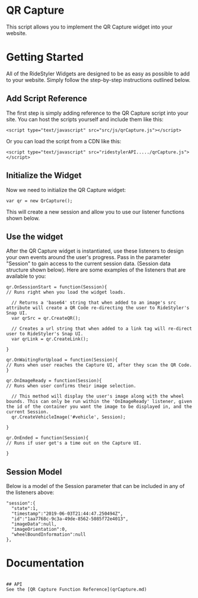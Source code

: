 # QR Capture
This script allows you to implement the QR Capture widget into your website.

# Getting Started
All of the RideStyler Widgets are designed to be as easy as possible to add to your website. Simply follow the step-by-step instructions outlined below.

## Add Script Reference
The first step is simply adding reference to the QR Capture script into your site. You can host the scripts yourself and include them like this:
```
<script type="text/javascript" src="src/js/qrCapture.js"></script>
```

Or you can load the script from a CDN like this:
```
<script type="text/javascript" src="ridestylerAPI...../qrCapture.js"></script>
```

## Initialize the Widget
Now we need to initialize the QR Capture widget:
```
var qr = new QrCapture();
```
This will create a new session and allow you to use our listener functions shown below.

## Use the widget
After the QR Capture widget is instantiated, use these listeners to design your own events around the user's progress. Pass in the parameter "Session" to gain access to the current session data. (Session data structure shown below). Here are some examples of the listeners that are available to you:
```
qr.OnSessionStart = function(Session){
// Runs right when you load the widget loads.

  // Returns a 'base64' string that when added to an image's src attribute will create a QR Code re-directing the user to RideStyler's Snap UI.
  var qrSrc = qr.CreateQR();

  // Creates a url string that when added to a link tag will re-direct user to RideStyler's Snap UI.
  var qrLink = qr.CreateLink();

}

qr.OnWaitingForUpload = function(Session){
// Runs when user reaches the Capture UI, after they scan the QR Code.
}

qr.OnImageReady = function(Session){
// Runs when user confirms their image selection.

  // This method will display the user's image along with the wheel bounds. This can only be run within the 'OnImageReady' listener, given the id of the container you want the image to be displayed in, and the current Session.
  qr.CreateVehicleImage('#vehicle', Session);

}

qr.OnEnded = function(Session){
// Runs if user get's a time out on the Capture UI.

}
```

## Session Model
Below is a model of the Session parameter that can be included in any of the listeners above:
```
"session":{
  "state":1,
  "timestamp":"2019-06-03T21:44:47.250494Z",
  "id":"1aa7768c-9c3a-49de-8562-5085f72e4013",
  "imageData":null,
  "imageOrientation":0,
  "wheelBoundInformation":null
},
```

# Documentation

```

## API
See the [QR Capture Function Reference](qrCapture.md)
